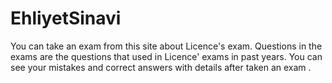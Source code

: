 # EhliyetSinavi
You can take an exam from this site about Licence's exam.
Questions in the exams are the questions that used in Licence' exams in past years.
You can see your mistakes and correct answers with details after taken an exam .
